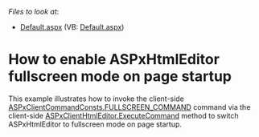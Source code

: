 <!-- default file list -->
*Files to look at*:

* [Default.aspx](./CS/WebSite/Default.aspx) (VB: [Default.aspx](./VB/WebSite/Default.aspx))
<!-- default file list end -->
# How to enable ASPxHtmlEditor fullscreen mode on page startup


<p>This example illustrates how to invoke the client-side <a href="http://documentation.devexpress.com/#AspNet/DevExpressWebASPxHtmlEditorScriptsASPxClientCommandConstsMembersTopicAll"><u>ASPxClientCommandConsts.FULLSCREEN_COMMAND</u></a> command via the client-side <a href="http://documentation.devexpress.com/#AspNet/DevExpressWebASPxHtmlEditorScriptsASPxClientHtmlEditor_ExecuteCommandtopic"><u>ASPxClientHtmlEditor.ExecuteCommand</u></a> method to switch ASPxHtmlEditor to fullscreen mode on page startup.</p>

<br/>


